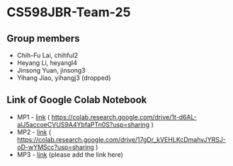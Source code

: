 # CS598JBR-Team-25

## Group members
- Chih-Fu Lai, chihful2
- Heyang Li, heyangl4
- Jinsong Yuan, jinsong3 
- Yihang Jiao, yihangj3 (dropped)

## Link of Google Colab Notebook
- MP1 - [link](URL) ( https://colab.research.google.com/drive/1t-d6AL-alJ5accoeCVUS9A4YbfaPTn0S?usp=sharing )
- MP2 - [link](URL) ( https://colab.research.google.com/drive/17gDr_kVEHLKcDmahvJYRSJ-oD-wYMScc?usp=sharing )
- MP3 - [link](URL) (please add the link here)
